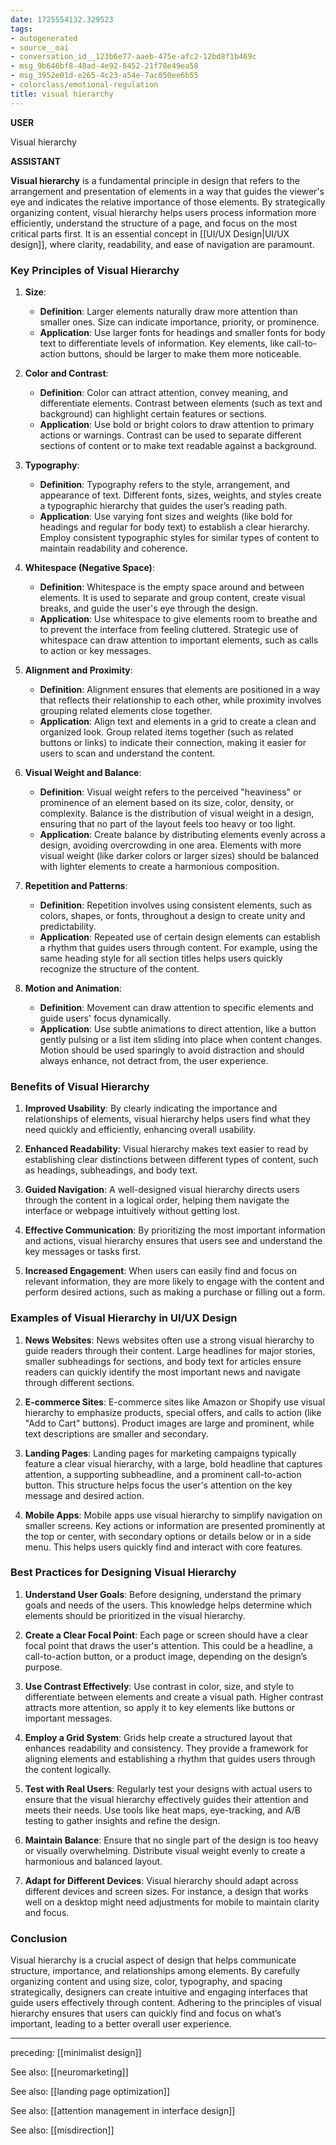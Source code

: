 ```yaml
---
date: 1725554132.329523
tags:
- autogenerated
- source__oai
- conversation_id__123b6e77-aaeb-475e-afc2-12bd8f1b469c
- msg_9b646bf8-48ad-4e92-8452-21f78e49ea58
- msg_3952e01d-e265-4c23-a54e-7ac050ee6b55
- colorclass/emotional-regulation
title: visual hierarchy
---
```


**USER**

Visual hierarchy


**ASSISTANT**

**Visual hierarchy** is a fundamental principle in design that refers to the arrangement and presentation of elements in a way that guides the viewer's eye and indicates the relative importance of those elements. By strategically organizing content, visual hierarchy helps users process information more efficiently, understand the structure of a page, and focus on the most critical parts first. It is an essential concept in [[UI/UX Design|UI/UX design]], where clarity, readability, and ease of navigation are paramount.

### Key Principles of Visual Hierarchy

1. **Size**:
   - **Definition**: Larger elements naturally draw more attention than smaller ones. Size can indicate importance, priority, or prominence.
   - **Application**: Use larger fonts for headings and smaller fonts for body text to differentiate levels of information. Key elements, like call-to-action buttons, should be larger to make them more noticeable.

2. **Color and Contrast**:
   - **Definition**: Color can attract attention, convey meaning, and differentiate elements. Contrast between elements (such as text and background) can highlight certain features or sections.
   - **Application**: Use bold or bright colors to draw attention to primary actions or warnings. Contrast can be used to separate different sections of content or to make text readable against a background.

3. **Typography**:
   - **Definition**: Typography refers to the style, arrangement, and appearance of text. Different fonts, sizes, weights, and styles create a typographic hierarchy that guides the user’s reading path.
   - **Application**: Use varying font sizes and weights (like bold for headings and regular for body text) to establish a clear hierarchy. Employ consistent typographic styles for similar types of content to maintain readability and coherence.

4. **Whitespace (Negative Space)**:
   - **Definition**: Whitespace is the empty space around and between elements. It is used to separate and group content, create visual breaks, and guide the user's eye through the design.
   - **Application**: Use whitespace to give elements room to breathe and to prevent the interface from feeling cluttered. Strategic use of whitespace can draw attention to important elements, such as calls to action or key messages.

5. **Alignment and Proximity**:
   - **Definition**: Alignment ensures that elements are positioned in a way that reflects their relationship to each other, while proximity involves grouping related elements close together.
   - **Application**: Align text and elements in a grid to create a clean and organized look. Group related items together (such as related buttons or links) to indicate their connection, making it easier for users to scan and understand the content.

6. **Visual Weight and Balance**:
   - **Definition**: Visual weight refers to the perceived "heaviness" or prominence of an element based on its size, color, density, or complexity. Balance is the distribution of visual weight in a design, ensuring that no part of the layout feels too heavy or too light.
   - **Application**: Create balance by distributing elements evenly across a design, avoiding overcrowding in one area. Elements with more visual weight (like darker colors or larger sizes) should be balanced with lighter elements to create a harmonious composition.

7. **Repetition and Patterns**:
   - **Definition**: Repetition involves using consistent elements, such as colors, shapes, or fonts, throughout a design to create unity and predictability.
   - **Application**: Repeated use of certain design elements can establish a rhythm that guides users through content. For example, using the same heading style for all section titles helps users quickly recognize the structure of the content.

8. **Motion and Animation**:
   - **Definition**: Movement can draw attention to specific elements and guide users' focus dynamically.
   - **Application**: Use subtle animations to direct attention, like a button gently pulsing or a list item sliding into place when content changes. Motion should be used sparingly to avoid distraction and should always enhance, not detract from, the user experience.

### Benefits of Visual Hierarchy

1. **Improved Usability**: By clearly indicating the importance and relationships of elements, visual hierarchy helps users find what they need quickly and efficiently, enhancing overall usability.

2. **Enhanced Readability**: Visual hierarchy makes text easier to read by establishing clear distinctions between different types of content, such as headings, subheadings, and body text.

3. **Guided Navigation**: A well-designed visual hierarchy directs users through the content in a logical order, helping them navigate the interface or webpage intuitively without getting lost.

4. **Effective Communication**: By prioritizing the most important information and actions, visual hierarchy ensures that users see and understand the key messages or tasks first.

5. **Increased Engagement**: When users can easily find and focus on relevant information, they are more likely to engage with the content and perform desired actions, such as making a purchase or filling out a form.

### Examples of Visual Hierarchy in UI/UX Design

1. **News Websites**: News websites often use a strong visual hierarchy to guide readers through their content. Large headlines for major stories, smaller subheadings for sections, and body text for articles ensure readers can quickly identify the most important news and navigate through different sections.

2. **E-commerce Sites**: E-commerce sites like Amazon or Shopify use visual hierarchy to emphasize products, special offers, and calls to action (like "Add to Cart" buttons). Product images are large and prominent, while text descriptions are smaller and secondary.

3. **Landing Pages**: Landing pages for marketing campaigns typically feature a clear visual hierarchy, with a large, bold headline that captures attention, a supporting subheadline, and a prominent call-to-action button. This structure helps focus the user's attention on the key message and desired action.

4. **Mobile Apps**: Mobile apps use visual hierarchy to simplify navigation on smaller screens. Key actions or information are presented prominently at the top or center, with secondary options or details below or in a side menu. This helps users quickly find and interact with core features.

### Best Practices for Designing Visual Hierarchy

1. **Understand User Goals**: Before designing, understand the primary goals and needs of the users. This knowledge helps determine which elements should be prioritized in the visual hierarchy.

2. **Create a Clear Focal Point**: Each page or screen should have a clear focal point that draws the user's attention. This could be a headline, a call-to-action button, or a product image, depending on the design’s purpose.

3. **Use Contrast Effectively**: Use contrast in color, size, and style to differentiate between elements and create a visual path. Higher contrast attracts more attention, so apply it to key elements like buttons or important messages.

4. **Employ a Grid System**: Grids help create a structured layout that enhances readability and consistency. They provide a framework for aligning elements and establishing a rhythm that guides users through the content logically.

5. **Test with Real Users**: Regularly test your designs with actual users to ensure that the visual hierarchy effectively guides their attention and meets their needs. Use tools like heat maps, eye-tracking, and A/B testing to gather insights and refine the design.

6. **Maintain Balance**: Ensure that no single part of the design is too heavy or visually overwhelming. Distribute visual weight evenly to create a harmonious and balanced layout.

7. **Adapt for Different Devices**: Visual hierarchy should adapt across different devices and screen sizes. For instance, a design that works well on a desktop might need adjustments for mobile to maintain clarity and focus.

### Conclusion

Visual hierarchy is a crucial aspect of design that helps communicate structure, importance, and relationships among elements. By carefully organizing content and using size, color, typography, and spacing strategically, designers can create intuitive and engaging interfaces that guide users effectively through content. Adhering to the principles of visual hierarchy ensures that users can quickly find and focus on what’s important, leading to a better overall user experience.


---

preceding: [[minimalist design]]

See also: [[neuromarketing]]


See also: [[landing page optimization]]


See also: [[attention management in interface design]]


See also: [[misdirection]]